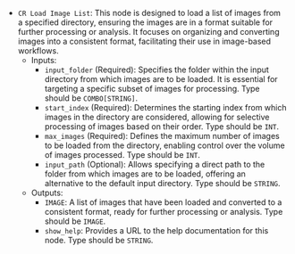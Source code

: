- `CR Load Image List`: This node is designed to load a list of images from a specified directory, ensuring the images are in a format suitable for further processing or analysis. It focuses on organizing and converting images into a consistent format, facilitating their use in image-based workflows.
    - Inputs:
        - `input_folder` (Required): Specifies the folder within the input directory from which images are to be loaded. It is essential for targeting a specific subset of images for processing. Type should be `COMBO[STRING]`.
        - `start_index` (Required): Determines the starting index from which images in the directory are considered, allowing for selective processing of images based on their order. Type should be `INT`.
        - `max_images` (Required): Defines the maximum number of images to be loaded from the directory, enabling control over the volume of images processed. Type should be `INT`.
        - `input_path` (Optional): Allows specifying a direct path to the folder from which images are to be loaded, offering an alternative to the default input directory. Type should be `STRING`.
    - Outputs:
        - `IMAGE`: A list of images that have been loaded and converted to a consistent format, ready for further processing or analysis. Type should be `IMAGE`.
        - `show_help`: Provides a URL to the help documentation for this node. Type should be `STRING`.
